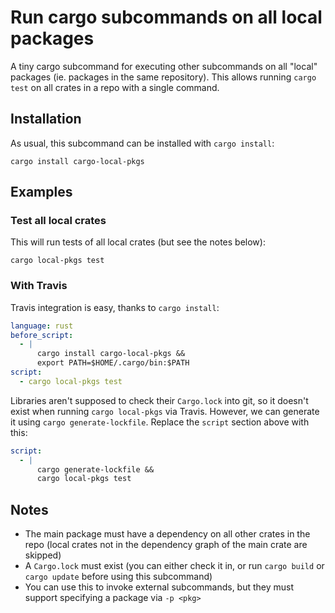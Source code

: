 # Run cargo subcommands on all local packages

A tiny cargo subcommand for executing other subcommands on all "local" packages (ie. packages in the same repository). This allows running `cargo test` on all crates in a repo with a single command.

## Installation

As usual, this subcommand can be installed with `cargo install`:
```
cargo install cargo-local-pkgs
```

## Examples

### Test all local crates

This will run tests of all local crates (but see the notes below):
```
cargo local-pkgs test
```

### With Travis

Travis integration is easy, thanks to `cargo install`:
```yml
language: rust
before_script:
  - |
      cargo install cargo-local-pkgs &&
      export PATH=$HOME/.cargo/bin:$PATH
script:
  - cargo local-pkgs test
```

Libraries aren't supposed to check their `Cargo.lock` into git, so it doesn't exist when running `cargo local-pkgs` via Travis. However, we can generate it using `cargo generate-lockfile`. Replace the `script` section above with this:
```yml
script:
  - |
      cargo generate-lockfile &&
      cargo local-pkgs test
```

## Notes

* The main package must have a dependency on all other crates in the repo (local crates not in the dependency graph of the main crate are skipped)
* A `Cargo.lock` must exist (you can either check it in, or run `cargo build` or `cargo update` before using this subcommand)
* You can use this to invoke external subcommands, but they must support specifying a package via `-p <pkg>`
